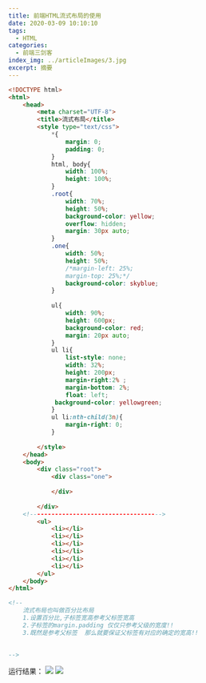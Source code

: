 ```yaml
---
title: 前端HTML流式布局的使用
date: 2020-03-09 10:10:10
tags:
  - HTML
categories:
  - 前端三剑客
index_img: ../articleImages/3.jpg
excerpt: 摘要
---
```

<meta name="referrer" content="no-referrer"/>

```html
<!DOCTYPE html>
<html>
	<head>
		<meta charset="UTF-8">
		<title>流式布局</title>
		<style type="text/css">
			*{
				margin: 0;
				padding: 0;
			}
			html, body{
				width: 100%;
				height: 100%;
			}
			.root{
				width: 70%;
				height: 50%;
				background-color: yellow;
				overflow: hidden;
				margin: 30px auto;
			}
			.one{
				width: 50%;
				height: 50%;
				/*margin-left: 25%;
				margin-top: 25%;*/
				background-color: skyblue;
			}
			
			ul{
				width: 90%;
				height: 600px;
				background-color: red;
				margin: 20px auto;
			}
			ul li{
				list-style: none;
				width: 32%;
				height: 200px;
				margin-right:2% ;
				margin-bottom: 2%;
				float: left;
			 background-color: yellowgreen;
			}
			ul li:nth-child(3n){
				margin-right: 0;
			}
			
		</style>
	</head>
	<body>
		<div class="root">
			<div class="one">
				
			</div>
			
		</div>
	<!------------------------------------->	
		<ul>
			<li></li>
			<li></li>
			<li></li>
			<li></li>
			<li></li>
			<li></li>
		</ul>
	</body>
</html>

<!--
	流式布局也叫做百分比布局
	1.设置百分比,子标签宽高参考父标签宽高
	2.子标签的margin.padding 仅仅只参考父级的宽度!!
	3.既然是参考父标签  那么就要保证父标签有对应的确定的宽高!!
	
	
-->
```
运行结果：
![](https://img-blog.csdnimg.cn/d245df8789d14904a742df3dcd14314e.png)
![](https://img-blog.csdnimg.cn/8ac930269dd0462cabbeadaa35ce399b.png)


